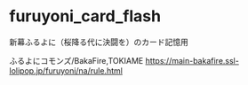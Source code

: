 # furuyoni_card_flash
新幕ふるよに（桜降る代に決闘を）のカード記憶用

ふるよにコモンズ/BakaFire,TOKIAME
https://main-bakafire.ssl-lolipop.jp/furuyoni/na/rule.html
